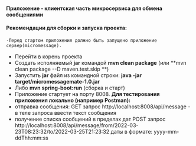 #### Приложение - клиентская часть микросервиса для обмена сообщениями

#### Рекомендации для сборки и запуска проекта:
```
-Перед стартом приложения должно быть запущено приложение сервер(micromessage).
```
- Перейти в корень проекта
- Создать исполняемый **jar** командой  **mvn clean package** (или **mvn clean package --D maven.test.skip **)
- Запустить **jar** файл из командной строки: **java -jar target/micromessagemate-1.0.jar**
- Либо **mvn spring-boot:run** (сборка и старт)
- Приложение стартует на порту 8008.
**Для тестирования приложения локально (например Postman):**
- отправка сообщения: GET запрос http://localhost:8008/api/message - в теле запроса ввести текст сообщения
- получение списка сообщений в пределах дат POST запрос 
  http://localhost:8008/api/message/from/2022-03-23T08:23:32/to/2022-03-25T21:23:32
даты в формате: yyyy-mm-ddThh:mm:ss